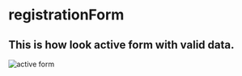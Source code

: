 # registrationForm

<h2>This is how look active form with valid data.</h2>

![active form](https://user-images.githubusercontent.com/37410058/42034098-9edbdb3a-7ae7-11e8-9775-66464b2b825b.JPG)
